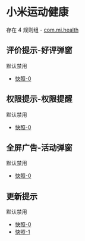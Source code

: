# 小米运动健康

存在 4 规则组 - [com.mi.health](/src/apps/com.mi.health.ts)

## 评价提示-好评弹窗

默认禁用

- [快照-0](https://i.gkd.li/import/13258813)

## 权限提示-权限提醒

默认禁用

- [快照-0](https://i.gkd.li/import/13495035)

## 全屏广告-活动弹窗

默认禁用

- [快照-0](https://i.gkd.li/import/13537836)

## 更新提示

默认禁用

- [快照-0](https://i.gkd.li/import/13537840)
- [快照-1](https://i.gkd.li/import/13626328)
